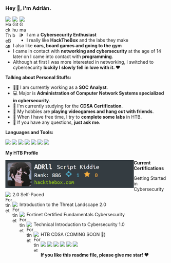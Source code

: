 ### Hey 👋, I'm Adrián.

<a href="https://app.hackthebox.com/profile/1910348">
  <img align="left" alt="HackTheBox" width="22px" src="https://cdn.jsdelivr.net/npm/simple-icons@13.11.0/icons/hackthebox.svg" />
</a>
<a href="https://github.com/Adrii-dll">
  <img align="left" alt="Github" width="22px" src="https://cdn.jsdelivr.net/npm/simple-icons@v3/icons/github.svg" />
</a>
<a href="mailto:adrife2002@gmail.com">
  <img align="left" alt="Gmail" width="22px" src="https://cdn.jsdelivr.net/npm/simple-icons@3.12.2/icons/gmail.svg" />
</a>

<br />
<br />

- I am a **Cybersecurity Enthusiast** 
- I really like **HackTheBox** and the labs they make
- I also like **cars, board games and going to the gym** 
- I came in contact with **networking and cybersecurity** at the age of 14 later on I came into contact with **programming**.
- Although at first I was more interested in networking, I switched to cybersecurity **luckily I slowly fell in love with it. ❤️**

**Talking about Personal Stuffs:**

- 👨‍🏛 I am currently working as a **SOC Analyst**.
- 💻 Major is **Administration of Computer Network Systems specialized in cybersecurity**.
- 🌱 I'm currently studying for the **CDSA Certification**. 
- 🤔 My hobbies are **playing videogames and hang out with friends**.
- 💼 When I have free time, I try to **complete some labs** in HTB.
- 💬 If you have any questions, **just ask me**.




**Languages and Tools:**  

<code><img height="25" src="https://cdn.jsdelivr.net/npm/simple-icons@3.12.2/icons/python.svg"></code>
<code><img height="25" src="https://cdn.jsdelivr.net/npm/simple-icons@13.11.0/icons/kalilinux.svg"></code>
<code><img height="25" src="https://cdn.jsdelivr.net/npm/simple-icons@13.11.0/icons/metasploit.svg"></code>
<code><img height="25" src="https://cdn.jsdelivr.net/npm/simple-icons@13.11.0/icons/wireshark.svg"></code>
<code><img height="25" src="https://cdn.jsdelivr.net/npm/simple-icons@13.11.0/icons/mysql.svg"></code>
<code><img height="25" src="https://www.svgrepo.com/show/342347/visual-studio-code.svg"></code>
<code><img height="25" src="https://cdn.jsdelivr.net/npm/simple-icons@3.12.2/icons/mysql.svg"></code>

**My HTB Profile**

<img align="left" href="https://app.hackthebox.com/profile/1910348" width="400" src="https://github.com/Adrii-dll/Adrii-dll/blob/main/badges/htb.png" alt="ADRll" />

**Current Certifications**

<a>Getting Started in Cybersecurity 2.0 Self-Paced</a>
<a href="https://www.credly.com/badges/ef4d18ca-6a4a-4973-b2b5-88b891ca0283/public_url">
  <img align="left" alt="Fortinet" width="22px" src="https://cdn.jsdelivr.net/npm/simple-icons@13.11.0/icons/fortinet.svg" />
</a>

<a>Introduction to the Threat Landscape 2.0</a>
<a href="https://www.credly.com/badges/fc8acd25-04c1-4ffa-8418-4d8f2f11671a/public_url">
  <img align="left" alt="Fortinet" width="22px" src="https://cdn.jsdelivr.net/npm/simple-icons@13.11.0/icons/fortinet.svg" />
</a>

<a>Fortinet Certified Fundamentals Cybersecurity</a>
<a href="https://www.credly.com/badges/df5d3e7a-d524-4188-a083-3b8f7d62583c/public_url">
  <img align="left" alt="Fortinet" width="22px" src="https://cdn.jsdelivr.net/npm/simple-icons@13.11.0/icons/fortinet.svg" />
</a>

<a>Technical Introduction to Cybersecurity 1.0</a>
<a href="https://www.credly.com/badges/7ece0617-6dc6-46cf-9e03-ac43c8ced640/public_url">
  <img align="left" alt="Fortinet" width="22px" src="https://cdn.jsdelivr.net/npm/simple-icons@13.11.0/icons/fortinet.svg" />
</a>

<a>HTB CDSA (COMING SOON 🚧)</a>
<a href="">
  <img align="left" alt="Fortinet" width="22px" src="https://cdn.jsdelivr.net/npm/simple-icons@13.11.0/icons/hackthebox.svg" />
</a>


<code><img height="20" src="https://cdn.jsdelivr.net/npm/simple-icons@3.12.2/icons/github.svg"></code>
<code><img height="20" src="https://cdn.jsdelivr.net/npm/simple-icons@3.12.2/icons/google.svg"></code>
<code><img height="20" src="https://cdn.jsdelivr.net/npm/simple-icons@3.12.2/icons/stackoverflow.svg"></code>
<code><img height="20" src="https://cdn.jsdelivr.net/npm/simple-icons@3.12.2/icons/youtube.svg"></code>
<code><img height="20" src="https://cdn.jsdelivr.net/npm/simple-icons@3.12.2/icons/steam.svg"></code>
<code><img height="20" src="https://cdn.jsdelivr.net/npm/simple-icons@13.11.0/icons/hackthebox.svg"></code>


**If you like this readme file, please give me star! ❤️**
